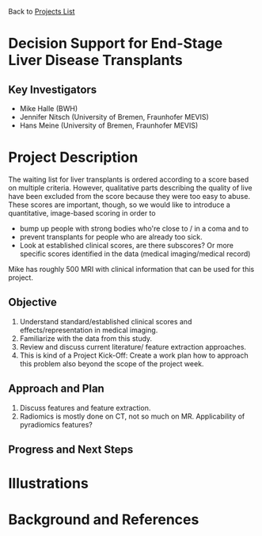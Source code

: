 Back to [Projects List](../../README.md#ProjectsList)

# Decision Support for End-Stage Liver Disease Transplants

## Key Investigators

- Mike Halle (BWH)
- Jennifer Nitsch (University of Bremen, Fraunhofer MEVIS)
- Hans Meine (University of Bremen, Fraunhofer MEVIS)

# Project Description

The waiting list for liver transplants is ordered according to a score
based on multiple criteria.  However, qualitative parts describing the
quality of live have been excluded from the score because they were
too easy to abuse.  These scores are important, though, so we would
like to introduce a quantitative, image-based scoring in order to

* bump up people with strong bodies who're close to / in a coma and to
* prevent transplants for people who are already too sick.
* Look at established clinical scores, are there subscores? Or more specific scores identified in the data (medical imaging/medical record)

Mike has roughly 500 MRI with clinical information that can be used
for this project.

## Objective

1. Understand standard/established clinical scores and effects/representation in medical imaging.
1. Familiarize with the data from this study.
1. Review and discuss current literature/ feature extraction approaches. 
1. This is kind of a Project Kick-Off: Create a work plan how to approach this problem also beyond the scope of the project week.

## Approach and Plan

1. Discuss features and feature extraction.
1. Radiomics is mostly done on CT, not so much on MR. Applicability of pyradiomics features?

## Progress and Next Steps

<!--Describe progress and next steps in a few bullet points as you are making progress.-->

# Illustrations

# Background and References
